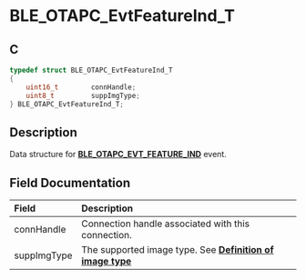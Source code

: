 # BLE_OTAPC_EvtFeatureInd_T

## C

```c
typedef struct BLE_OTAPC_EvtFeatureInd_T
{
    uint16_t        connHandle;
    uint8_t         suppImgType;
} BLE_OTAPC_EvtFeatureInd_T;
```

## Description

Data structure for **[BLE_OTAPC_EVT_FEATURE_IND](GUID-077CD1BC-2971-434D-8292-8D749FABC643.md)** event.


## Field Documentation

|Field|Description|
|:---|:---|
|connHandle|Connection handle associated with this connection.|
|suppImgType|The supported image type. See **[Definition of image type](GUID-10D611FB-059E-44B0-982B-5AF73A1F3625.md)**|
